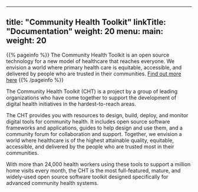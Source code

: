 
---
title: "Community Health Toolkit"
linkTitle: "Documentation"
weight: 20
menu:
  main:
    weight: 20
---

{{% pageinfo %}}
The Community Health Toolkit is an open source technology for a new model of healthcare that reaches everyone. We envision a world where primary health care is equitable, accessible, and delivered by people who are trusted in their communities. [Find out more here](../about)
{{% /pageinfo %}}

The Community Health Toolkit (CHT) is a project by a group of leading organizations who have come together to support the development of digital health initiatives in the hardest-to-reach areas. 

The CHT provides you with resources to design, build, deploy, and monitor digital tools for community health. It includes open source software frameworks and applications, guides to help design and use them, and a community forum for collaboration and support.  Together, we envision a world where healthcare is of the highest attainable quality, equitable, accessible, and delivered by the people who are trusted most in their communities.  

With more than 24,000 health workers using these tools to support a million home visits every month, the CHT is the most full-featured, mature, and widely-used open source software toolkit designed specifically for advanced community health systems. 

